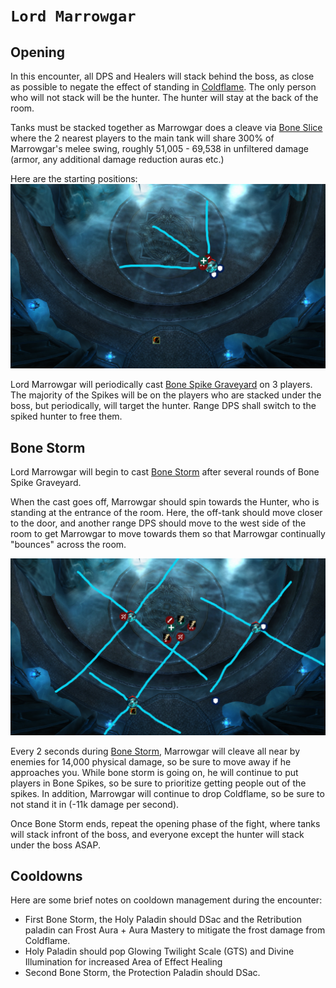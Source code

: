 
# `Lord Marrowgar`

## Opening
In this encounter, all DPS and Healers will stack behind the boss, 
as close as possible to negate the effect of standing in 
[Coldflame](https://www.wowhead.com/wotlk/spell=69146/coldflame).
The only person who will not stack will be the hunter. The hunter will stay at
the back of the room.

Tanks must be stacked together as Marrowgar does a cleave via 
[Bone Slice](https://www.wowhead.com/wotlk/spell=69055/bone-slice) where the
2 nearest players to the main tank will share 300% of Marrowgar's melee swing,
roughly 51,005 - 69,538 in unfiltered damage (armor, any additional damage 
reduction auras etc.)

Here are the starting positions:
![Starting Position Marrowgar](./img/marrow1.png)

Lord Marrowgar will periodically cast 
[Bone Spike Graveyard](https://www.wowhead.com/wotlk/spell=69057/bone-spike-graveyard)
on 3 players. The majority of the Spikes will be on the players who are stacked
under the boss, but periodically, will target the hunter. Range DPS shall switch
to the spiked hunter to free them.

## Bone Storm

Lord Marrowgar will begin to cast [Bone Storm](https://www.wowhead.com/wotlk/spell=69076/bone-storm) after several rounds of Bone Spike Graveyard.

When the cast goes off, Marrowgar should spin towards the Hunter, who is standing
at the entrance of the room. Here, the off-tank should move closer to the door,
and another range DPS should move to the west side of the room to get Marrowgar
to move towards them so that Marrowgar continually "bounces" across the room.

![Bone Storm Positions](./img/marrow2.png)

Every 2 seconds during
[Bone Storm](https://www.wowhead.com/wotlk/spell=69076/bone-storm), Marrowgar
will cleave all near by enemies for 14,000 physical damage, so be sure to move
away if he approaches you. While bone storm is going on, he will continue to 
put players in Bone Spikes, so be sure to prioritize getting people out of the
spikes. In addition, Marrowgar will continue to drop Coldflame, so be
sure to not stand it in (-11k damage per second).

Once Bone Storm ends, repeat the opening phase of the fight, where tanks will
stack infront of the boss, and everyone except the hunter will stack under the
boss ASAP.

## Cooldowns

Here are some brief notes on cooldown management during the encounter:

- First Bone Storm, the Holy Paladin should DSac and the Retribution
paladin can Frost Aura + Aura Mastery to mitigate the frost damage from Coldflame.
- Holy Paladin should pop Glowing Twilight Scale (GTS) and Divine Illumination
for increased Area of Effect Healing
- Second Bone Storm, the Protection Paladin should DSac.
